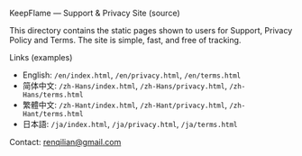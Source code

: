 KeepFlame — Support & Privacy Site (source)

This directory contains the static pages shown to users for Support, Privacy Policy and Terms. The site is simple, fast, and free of tracking.

Links (examples)
- English: `/en/index.html`, `/en/privacy.html`, `/en/terms.html`
- 简体中文: `/zh-Hans/index.html`, `/zh-Hans/privacy.html`, `/zh-Hans/terms.html`
- 繁體中文: `/zh-Hant/index.html`, `/zh-Hant/privacy.html`, `/zh-Hant/terms.html`
- 日本語: `/ja/index.html`, `/ja/privacy.html`, `/ja/terms.html`

Contact: renqilian@gmail.com

